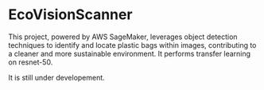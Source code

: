 ﻿# EcoVisionScanner
This project, powered by AWS SageMaker, leverages object detection techniques to identify and locate plastic bags within images, contributing to a cleaner and more sustainable environment.
It performs transfer learning on resnet-50.

It is still under developement.
